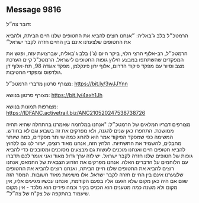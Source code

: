 ## Message 9816

דובר צה״ל: 

הרמטכ״ל בלב ג'באליה: ״אנחנו רוצים להביא את החטופים שלנו חיים הביתה, ולהביא את החטופים שלצערנו אינם בין החיים חזרה לקבר ישראל״

הרמטכ״ל, רב-אלוף הרצי הלוי, ביקר היום (ג') בלב ג'באליה, שברצועת עזה, ופגש את המפקדים שהשתתפו במבצע חילוץ גופות החטופים לישראל. הרמטכ"ל קיים הערכת מצב וסיור עם מפקד פיקוד הדרום, אלוף ירון פינקלמן, מפקד אוגדה 98, תת-אלוף דן גולדפוס ומפקדי החטיבות.

מצורף סרטון מדברי הרמטכ״ל: 
https://bit.ly/3wJJYnn

מצורף סרטון בנושא: 
https://bit.ly/4axh1Jh

מצורפות תמונות בנושא: 
https://IDFANC.activetrail.biz/ANC210520247538738726

מצורפים דבריו המלאים של הרמטכ״ל: "אנחנו במלחמה שאמרנו בהתחלה שהיא תהיה ממושכת. התחפרו כאן שנים להגנה, ולא מפרקים את זה בשבוע וגם לא בחודש. המשימה כפי שמפקד הפיקוד אמר היא להרוג כמה שיותר מפקדים, כמה שיותר מחבלים, להשמיד את התשתיות. הלחץ הזה, אנחנו מאוד רוצים, יעזור לנו גם ללחוץ להביא חטופים חיים ואנחנו מוכנים לעשות גם מבצעים מסוכנים ומסובכים כדי להביא גופות של חטופים שלנו חזרה לקבר ישראל. יש לזה ערך גדול מאוד ואני אומר לכם תדברו עם הלוחמים על הדברים האלה. אנחנו מפרקים את הזרוע הצבאית של החמאס, אנחנו רוצים להביא את החטופים שלנו חיים הביתה, ואנחנו רוצים להביא את החטופים שלצערנו אינם בין החיים חזרה לקבר ישראל. אלו משימות מאוד חשובות. המסר הזה שגם אם היה כאן מקום שלא הגענו אליו בפעם הקודמת, ואנחנו עכשיו מגיעים אליו, אין מקום ולא משנה כמה מטענים הוא הכניס בקיר וכמה פירים הוא מלכד - אין מקום שיעמוד בהתקפה של צק"ח של צה״ל״.

